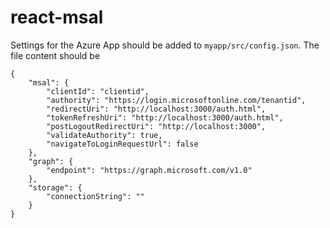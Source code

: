 # react-msal

Settings for the Azure App should be added to `myapp/src/config.json`.
The file content should be

    {
        "msal": {
            "clientId": "clientid",
            "authority": "https://login.microsoftonline.com/tenantid",
            "redirectUri": "http://localhost:3000/auth.html",
            "tokenRefreshUri": "http://localhost:3000/auth.html",
            "postLogoutRedirectUri": "http://localhost:3000",
            "validateAuthority": true,
            "navigateToLoginRequestUrl": false
        },
        "graph": {
            "endpoint": "https://graph.microsoft.com/v1.0"
        },
        "storage": {
            "connectionString": ""
        }
    }